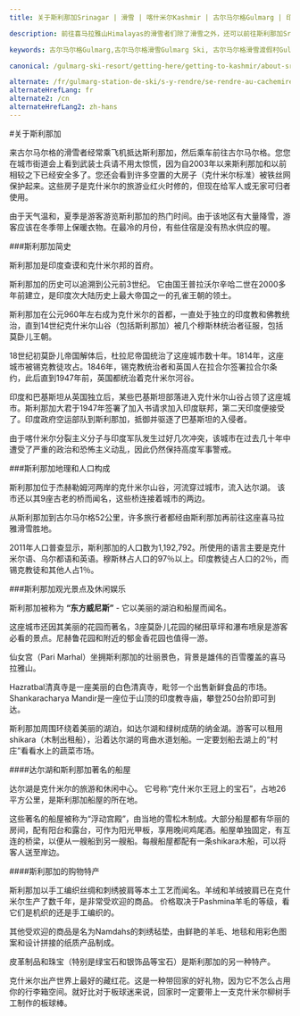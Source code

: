 ```yaml
---
title: 关于斯利那加Srinagar | 滑雪 | 喀什米尔Kashmir | 古尔马尔格Gulmarg | 印度India | Skigulmarg.com

description: 前往喜马拉雅山Himalayas的滑雪者们除了滑雪之外，还可以前往斯利那加Srinagar购物，然后再前往达尔湖Dal Lake 和莫卧儿Mughal花园游览，然后再从斯利那加Srinagar返回古尔马格Gulmarg滑雪场。

keywords: 古尔马尔格Gulmarg,古尔马尔格滑雪Gulmarg Ski, 古尔马尔格滑雪渡假村Gulmarg Ski Resort, 喀什米尔滑雪Skiing in the Himalayas, 印度滑雪Skiing in India, 喜马拉雅Himalaya, 喀什米尔Kashmir, Skigulmarg.com

canonical: /gulmarg-ski-resort/getting-here/getting-to-kashmir/about-srinagar

alternate: /fr/gulmarg-station-de-ski/s-y-rendre/se-rendre-au-cachemire/a-propos-srinagar
alternateHrefLang: fr
alternate2: /cn
alternateHrefLang2: zh-hans
---
```


#关于斯利那加

来古尔马尔格的滑雪者经常乘飞机抵达斯利那加，然后乘车前往古尔马尔格。您您在城市街道会上看到武装士兵请不用太惊慌，因为自2003年以来斯利那加和以前相较之下已经安全多了。您还会看到许多空置的大房子（克什米尔标准）被铁丝网保护起来。这些房子是克什米尔的旅游业红火时修的，但现在给军人或无家可归者使用。

由于天气温和，夏季是游客游览斯利那加的热门时间。由于该地区有大量降雪，游客应该在冬季带上保暖衣物。在最冷的月份，有些住宿是没有热水供应的喔。

###斯利那加简史

斯利那加是印度查谟和克什米尔邦的首府。

斯利那加的历史可以追溯到公元前3世纪。 它由国王普拉沃尔辛哈二世在2000多年前建立，是印度次大陆历史上最大帝国之一的孔雀王朝的领土。

斯利那加在公元960年左右成为克什米尔的首都，一直处于独立的印度教和佛教统治，直到14世纪克什米尔山谷（包括斯利那加）被几个穆斯林统治者征服，包括莫卧儿王朝。

18世纪初莫卧儿帝国解体后，杜拉尼帝国统治了这座城市数十年。1814年，这座城市被锡克教徒攻占。1846年，锡克教统治者和英国人在拉合尔签署拉合尔条约，此后直到1947年前，英国都统治着克什米尔河谷。

印度和巴基斯坦从英国独立后，某些巴基斯坦部落进入克什米尔山谷占领了这座城市。斯利那加大君于1947年签署了加入书请求加入印度联邦，第二天印度便接受了。印度政府空运部队到斯利那加，抵御并驱逐了巴基斯坦的入侵者。

由于喀什米尔分裂主义分子与印度军队发生过好几次冲突，该城市在过去几十年中遭受了严重的政治和恐怖主义动乱，因此仍然保持高度军事警戒。

###斯利那加地理和人口构成

斯利那加位于杰赫勒姆河两岸的克什米尔山谷，河流穿过城市，流入达尔湖。 该市还以其9座古老的桥而闻名，这些桥连接着城市的两边。

从斯利那加到古尔马尔格52公里，许多旅行者都经由斯利那加再前往这座喜马拉雅滑雪胜地。

2011年人口普查显示，斯利那加的人口数为1,192,792。所使用的语言主要是克什米尔语、乌尔都语和英语。穆斯林占人口的97％以上。印度教徒占人口的2％，而锡克教徒和其他人占1％。

###斯利那加观光景点及休闲娱乐

斯利那加被称为 **“东方威尼斯”** - 它以美丽的湖泊和船屋而闻名。

这座城市还因其美丽的花园而著名，3座莫卧儿花园的梯田草坪和瀑布喷泉是游客必看的景点。尼赫鲁花园和附近的郁金香花园也值得一游。

仙女宫（Pari Marhal）坐拥斯利那加的壮丽景色，背景是雄伟的百雪覆盖的喜马拉雅山。

Hazratbal清真寺是一座美丽的白色清真寺，毗邻一个出售新鲜食品的市场。 Shankaracharya Mandir是一座位于山顶的印度教寺庙，攀登250台阶即可到达。

斯利那加周围环绕着美丽的湖泊，如达尔湖和绿树成荫的纳金湖。游客可以租用shikara（木制出租船），沿着达尔湖的弯曲水道划船。一定要划船去湖上的“村庄”看看水上的蔬菜市场。

####达尔湖和斯利那加著名的船屋

达尔湖是克什米尔的旅游和休闲中心。 它号称“克什米尔王冠上的宝石”，占地26平方公里，是斯利那加船屋的所在地。

这些著名的船屋被称为“浮动宫殿”，由当地的雪松木制成。大部分船屋都有华丽的房间，配有阳台和露台，可作为阳光甲板，享用晚间鸡尾酒。船屋单独固定，有互连的桥梁，以便从一艘船到另一艘船。每艘船屋都配有一条shikara木船，可以将客人送至岸边。

####斯利那加的购物特产

斯利那加以手工编织丝绸和刺绣披肩等本土工艺而闻名。羊绒和羊绒披肩已在克什米尔生产了数千年，是非常受欢迎的商品。 价格取决于Pashmina羊毛的等级，看它们是机织的还是手工编织的。

其他受欢迎的商品是名为Namdahs的刺绣毡垫，由鲜艳的羊毛、地毯和用彩色图案和设计拼接的纸质产品制成。

皮革制品和珠宝（特别是绿宝石和银饰品等宝石）是斯利那加的另一种特产。

克什米尔出产世界上最好的藏红花。这是一种带回家的好礼物，因为它不怎么占用你的行李箱空间。就好比对于板球迷来说，回家时一定要带上一支克什米尔柳树手工制作的板球棒。
